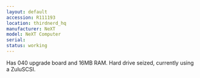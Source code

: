 ```yaml
---
layout: default
accession: R111193
location: thirdnerd_hq
manufacturer: NeXT
model: NeXT Computer
serial: 
status: working
---
```


Has 040 upgrade board and 16MB RAM. Hard drive seized, currently using a ZuluSCSI.
